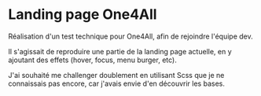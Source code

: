 # Landing page One4All
 
Réalisation d'un test technique pour One4All, afin de rejoindre l'équipe dev.

Il s'agissait de reproduire une partie de la landing page actuelle, en y ajoutant des effets (hover, focus, menu burger, etc).

J'ai souhaité me challenger doublement en utilisant Scss que je ne connaissais pas encore, car j'avais envie d'en découvrir les bases.
